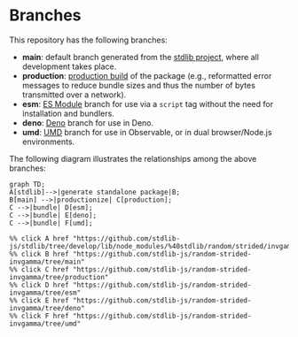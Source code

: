 <!--

@license Apache-2.0

Copyright (c) 2022 The Stdlib Authors.

Licensed under the Apache License, Version 2.0 (the "License");
you may not use this file except in compliance with the License.
You may obtain a copy of the License at

    http://www.apache.org/licenses/LICENSE-2.0

Unless required by applicable law or agreed to in writing, software
distributed under the License is distributed on an "AS IS" BASIS,
WITHOUT WARRANTIES OR CONDITIONS OF ANY KIND, either express or implied.
See the License for the specific language governing permissions and
limitations under the License.

-->

# Branches

This repository has the following branches:

-   **main**: default branch generated from the [stdlib project][stdlib-url], where all development takes place.
-   **production**: [production build][production-url] of the package (e.g., reformatted error messages to reduce bundle sizes and thus the number of bytes transmitted over a network).
-   **esm**: [ES Module][esm-url] branch for use via a `script` tag without the need for installation and bundlers.
-   **deno**: [Deno][deno-url] branch for use in Deno.
-   **umd**: [UMD][umd-url] branch for use in Observable, or in dual browser/Node.js environments.

The following diagram illustrates the relationships among the above branches:

```mermaid
graph TD;
A[stdlib]-->|generate standalone package|B;
B[main] -->|productionize| C[production];
C -->|bundle| D[esm];
C -->|bundle| E[deno];
C -->|bundle| F[umd];

%% click A href "https://github.com/stdlib-js/stdlib/tree/develop/lib/node_modules/%40stdlib/random/strided/invgamma"
%% click B href "https://github.com/stdlib-js/random-strided-invgamma/tree/main"
%% click C href "https://github.com/stdlib-js/random-strided-invgamma/tree/production"
%% click D href "https://github.com/stdlib-js/random-strided-invgamma/tree/esm"
%% click E href "https://github.com/stdlib-js/random-strided-invgamma/tree/deno"
%% click F href "https://github.com/stdlib-js/random-strided-invgamma/tree/umd"
```

[stdlib-url]: https://github.com/stdlib-js/stdlib/tree/develop/lib/node_modules/%40stdlib/random/strided/invgamma
[production-url]: https://github.com/stdlib-js/random-strided-invgamma/tree/production
[deno-url]: https://github.com/stdlib-js/random-strided-invgamma/tree/deno
[umd-url]: https://github.com/stdlib-js/random-strided-invgamma/tree/umd
[esm-url]: https://github.com/stdlib-js/random-strided-invgamma/tree/esm